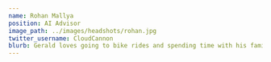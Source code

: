 ```yaml
---
name: Rohan Mallya
position: AI Advisor
image_path: ../images/headshots/rohan.jpg
twitter_username: CloudCannon
blurb: Gerald loves going to bike rides and spending time with his family.
---
```

